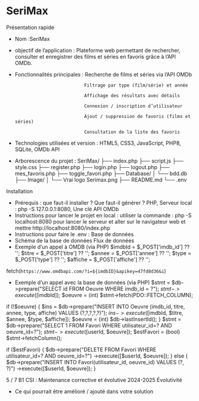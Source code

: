 # SeriMax

Présentation rapide

- Nom :SeriMax
- objectif de l’application : Plateforme web permettant de rechercher, consulter et enregistrer des films et séries en favoris grâce à l’API OMDb.
- Fonctionnalités principales : Recherche de films et séries via l’API OMDb

                                Filtrage par type (film/série) et année

                                Affichage des résultats avec détails

                                Connexion / inscription d’utilisateur

                                Ajout / suppression de favoris (films et séries)

                                Consultation de la liste des favoris

- Technologies utilisées et version : HTML5, CSS3, JavaScript, PHP8, SQLite, OMDb API
- Arborescence du projet :
  SeriMax/
  ├── index.php
  ├── script.js
  ├── style.css
  ├── register.php
  ├── login.php
  ├── logout.php
  ├── mes_favoris.php
  ├── toggle_favori.php
  ├── Database/
  │ └── bdd.db
  ├── Image/
  │ └── Vrai logo Serimax.png
  ├── README.md
  └── .env

Installation

- Prérequis : que faut-il installer ? Que faut-il générer ? PHP, Serveur local : php -S 127.0.0.1:8080, Une clé API OMDb
- Instructions pour lancer le projet en local : utiliser la commande : php -S localhost:8080 pour lancer le serveur et aller sur le navigateur web et mettre http://localhost:8080/index.php
- Instructions pour faire le .env :
  Base de données
- Schéma de la base de données
  Flux de données
- Exemple d’un appel à OMDB (via PHP)
$imdbId = $_POST['imdb_id'] ?? '';
$titre = $_POST['titre'] ?? '';
$annee = $_POST['annee'] ?? '';
$type = $_POST['type'] ?? '';
$affiche = $_POST['affiche'] ?? '';

fetch(`https://www.omdbapi.com/?i=${imdbID}&apikey=47fd8d36&i`)

- Exemple d’un appel avec la base de données (via PHP)
  $stmt = $db->prepare("SELECT id FROM Oeuvre WHERE imdb_id = ?");
$stmt->execute([$imdbId]);
  $oeuvre = (int) $stmt->fetch(PDO::FETCH_COLUMN);

if (!$oeuvre) {
    $ins = $db->prepare("INSERT INTO Oeuvre (imdb_id, titre, annee, type, affiche) VALUES (?,?,?,?,?)");
    $ins->execute([$imdbId, $titre, $annee, $type, $affiche]);
$oeuvre = (int) $db->lastInsertId();
}
$stmt = $db->prepare("SELECT 1 FROM Favori WHERE utilisateur_id=? AND oeuvre_id=?");
$stmt->execute([$userId, $oeuvre]);
$estFavori = (bool) $stmt->fetchColumn();

if ($estFavori) {
    $db->prepare("DELETE FROM Favori WHERE utilisateur_id=? AND oeuvre_id=?")
        ->execute([$userId, $oeuvre]);
} else {
    $db->prepare("INSERT INTO Favori(utilisateur_id, oeuvre_id) VALUES (?, ?)")
        ->execute([$userId, $oeuvre]);
}

5 / 7
B1 CSI : Maintenance corrective et évolutive 2024-2025
Évolutivité

- Ce qui pourrait être amélioré / ajouté dans votre solution
